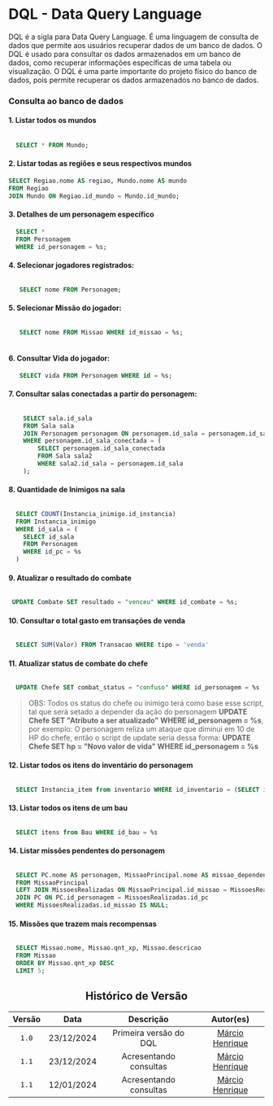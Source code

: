 # DQL - Data Query Language

DQL é a sigla para Data Query Language. É uma linguagem de consulta de dados que permite aos usuários recuperar dados de um banco de dados. O DQL é usado para consultar os dados armazenados em um banco de dados, como recuperar informações específicas de uma tabela ou visualização. O DQL é uma parte importante do projeto físico do banco de dados, pois permite recuperar os dados armazenados no banco de dados.

### Consulta ao banco de dados

#### **1. Listar todos os mundos**

```sql
 
  SELECT * FROM Mundo;

```

####  **2. Listar todas as regiões e seus respectivos mundos**

```sql
SELECT Regiao.nome AS regiao, Mundo.nome AS mundo
FROM Regiao
JOIN Mundo ON Regiao.id_mundo = Mundo.id_mundo;

```
 
#### **3. Detalhes de um personagem específico**

```sql
  SELECT *
  FROM Personagem
  WHERE id_personagem = %s;

```
 

#### **4. Selecionar jogadores registrados:**
```sql

   SELECT nome FROM Personagem;

```

#### **5. Selecionar Missão do jogador:**
```sql

   SELECT nome FROM Missao WHERE id_missao = %s;
   
```

#### **6. Consultar Vida do jogador:**
```sql
   SELECT vida FROM Personagem WHERE id = %s;
```

#### **7. Consultar salas conectadas a partir do personagem:**
```sql

    SELECT sala.id_sala
    FROM Sala sala
    JOIN Personagem personagem ON personagem.id_sala = personagem.id_sala
    WHERE personagem.id_sala_conectada = (
        SELECT personagem.id_sala_conectada
        FROM Sala sala2
        WHERE sala2.id_sala = personagem.id_sala
    );

```

#### **8. Quantidade de Inimigos na sala**

```sql

  SELECT COUNT(Instancia_inimigo.id_instancia)
  FROM Instancia_inimigo
  WHERE id_sala = (
    SELECT id_sala
    FROM Personagem
    WHERE id_pc = %s
  ) 

```

#### **9. Atualizar o resultado do combate**

```sql

 UPDATE Combate SET resultado = "venceu" WHERE id_combate = %s;

```

#### **10. Consultar o total gasto em transações de venda**

```sql

  SELECT SUM(Valor) FROM Transacao WHERE tipo = 'venda'

```

#### **11. Atualizar status de combate do chefe**

```sql

  UPDATE Chefe SET combat_status = "confuso" WHERE id_personagem = %s

```

>OBS: Todos os status do chefe ou inimigo terá como base esse script, tal que será setado a depender da ação do personagem **UPDATE Chefe SET "Atributo a ser atualizado" WHERE id_personagem = %s**, por exemplo: O personagem reliza um ataque que diminui em 10 de HP do chefe, então o script de update seria dessa forma: **UPDATE Chefe SET hp = "Novo valor de vida" WHERE id_personagem = %s**


#### **12. Listar todos os itens do inventário do personagem**

```sql

  SELECT Instancia_item from inventario WHERE id_inventario = (SELECT id_personagem FROM PC WHERE id = %s)

```

#### **13. Listar todos os itens de um bau**

```sql

  SELECT itens from Bau WHERE id_bau = %s

```

#### **14. Listar missões pendentes do personagem**

```sql

  SELECT PC.nome AS personagem, MissaoPrincipal.nome AS missao_dependente
  FROM MissaoPrincipal
  LEFT JOIN MissoesRealizadas ON MissaoPrincipal.id_missao = MissoesRealizadas.id_missao
  JOIN PC ON PC.id_personagem = MissoesRealizadas.id_pc
  WHERE MissoesRealizadas.id_missao IS NULL;

```

#### **15. Missões que trazem mais recompensas**

```sql

  SELECT Missao.nome, Missao.qnt_xp, Missao.descricao
  FROM Missao
  ORDER BY Missao.qnt_xp DESC
  LIMIT 5;


```




<center>

## Histórico de Versão
| Versão | Data | Descrição | Autor(es) |
| :-: | :-: | :-: | :-: | 
| `1.0`  | 23/12/2024 | Primeira versão do DQL | [Márcio Henrique](https://github.com/DeM4rcio)  |
| `1.1`  | 23/12/2024 | Acresentando consultas  | [Márcio Henrique](https://github.com/DeM4rcio)  |
| `1.1`  | 12/01/2024 | Acresentando consultas  | [Márcio Henrique](https://github.com/DeM4rcio)  |
</center>

